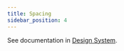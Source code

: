 ```yaml
---
title: Spacing
sidebar_position: 4
---
```


See documentation in [Design System](/va-mobile-app/design/Foundation/Design%20tokens/Spacing).